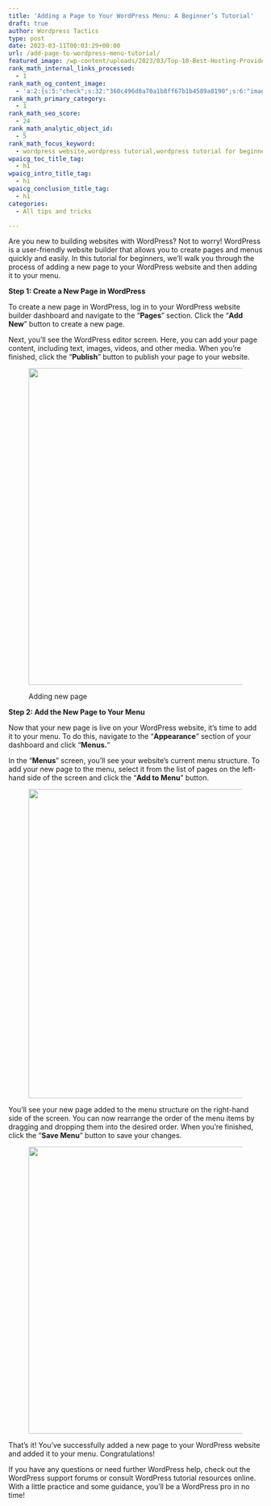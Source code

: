 ```yaml
---
title: 'Adding a Page to Your WordPress Menu: A Beginner’s Tutorial'
draft: true
author: Wordpress Tactics
type: post
date: 2023-03-11T00:03:29+00:00
url: /add-page-to-wordpress-menu-tutorial/
featured_image: /wp-content/uploads/2023/03/Top-10-Best-Hosting-Providers-for-WordPress-2.png
rank_math_internal_links_processed:
  - 1
rank_math_og_content_image:
  - 'a:2:{s:5:"check";s:32:"360c496d8a70a1b8ff67b1b4589a8190";s:6:"images";a:1:{i:0;i:37;}}'
rank_math_primary_category:
  - 1
rank_math_seo_score:
  - 24
rank_math_analytic_object_id:
  - 5
rank_math_focus_keyword:
  - wordpress website,wordpress tutorial,wordpress tutorial for beginners,wordpress help,wordpress beginner
wpaicg_toc_title_tag:
  - h1
wpaicg_intro_title_tag:
  - h1
wpaicg_conclusion_title_tag:
  - h1
categories:
  - All tips and tricks

---
```

Are you new to building websites with WordPress? Not to worry! WordPress is a user-friendly website builder that allows you to create pages and menus quickly and easily. In this tutorial for beginners, we&#8217;ll walk you through the process of adding a new page to your WordPress website and then adding it to your menu.

**Step 1: Create a New Page in WordPress**

To create a new page in WordPress, log in to your WordPress website builder dashboard and navigate to the &#8220;**Pages**&#8221; section. Click the &#8220;**Add New**&#8221; button to create a new page.

Next, you&#8217;ll see the WordPress editor screen. Here, you can add your page content, including text, images, videos, and other media. When you&#8217;re finished, click the &#8220;**Publish**&#8221; button to publish your page to your website.<figure class="wp-block-image size-full">

<img decoding="async" loading="lazy" width="628" height="627" src="https://wordpress-tactics.com/wp-content/uploads/2023/03/VcnJFmWMNhw1.jpg" alt="" class="wp-image-37" srcset="https://wordpress-tactics.com/wp-content/uploads/2023/03/VcnJFmWMNhw1.jpg 628w, https://wordpress-tactics.com/wp-content/uploads/2023/03/VcnJFmWMNhw1-300x300.jpg 300w, https://wordpress-tactics.com/wp-content/uploads/2023/03/VcnJFmWMNhw1-150x150.jpg 150w" sizes="(max-width: 628px) 100vw, 628px" /> <figcaption class="wp-element-caption">Adding new page</figcaption></figure> 

**Step 2: Add the New Page to Your Menu**

Now that your new page is live on your WordPress website, it&#8217;s time to add it to your menu. To do this, navigate to the &#8220;**Appearance**&#8221; section of your dashboard and click &#8220;**Menus.**&#8220;

In the &#8220;**Menus**&#8221; screen, you&#8217;ll see your website&#8217;s current menu structure. To add your new page to the menu, select it from the list of pages on the left-hand side of the screen and click the &#8220;**Add to Menu**&#8221; button.<figure class="wp-block-image size-full">

<img decoding="async" loading="lazy" width="932" height="612" src="https://wordpress-tactics.com/wp-content/uploads/2023/03/uc1jfW13rwg1.jpg" alt="" class="wp-image-38" srcset="https://wordpress-tactics.com/wp-content/uploads/2023/03/uc1jfW13rwg1.jpg 932w, https://wordpress-tactics.com/wp-content/uploads/2023/03/uc1jfW13rwg1-300x197.jpg 300w, https://wordpress-tactics.com/wp-content/uploads/2023/03/uc1jfW13rwg1-768x504.jpg 768w" sizes="(max-width: 932px) 100vw, 932px" /> </figure> 

You&#8217;ll see your new page added to the menu structure on the right-hand side of the screen. You can now rearrange the order of the menu items by dragging and dropping them into the desired order. When you&#8217;re finished, click the &#8220;**Save Menu**&#8221; button to save your changes.<figure class="wp-block-image size-large">

<img decoding="async" loading="lazy" width="1024" height="568" src="https://wordpress-tactics.com/wp-content/uploads/2023/03/OGtWYidLFTg1-1024x568.jpg" alt="" class="wp-image-40" srcset="https://wordpress-tactics.com/wp-content/uploads/2023/03/OGtWYidLFTg1-1024x568.jpg 1024w, https://wordpress-tactics.com/wp-content/uploads/2023/03/OGtWYidLFTg1-300x166.jpg 300w, https://wordpress-tactics.com/wp-content/uploads/2023/03/OGtWYidLFTg1-768x426.jpg 768w, https://wordpress-tactics.com/wp-content/uploads/2023/03/OGtWYidLFTg1.jpg 1121w" sizes="(max-width: 1024px) 100vw, 1024px" /> </figure> 

That&#8217;s it! You&#8217;ve successfully added a new page to your WordPress website and added it to your menu. Congratulations!

If you have any questions or need further WordPress help, check out the WordPress support forums or consult WordPress tutorial resources online. With a little practice and some guidance, you&#8217;ll be a WordPress pro in no time!